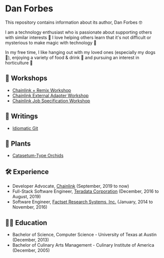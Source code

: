 # Dan Forbes

This repository contains information about its author, Dan Forbes :nerd_face:

I am a technology enthusiast who is passionate about supporting others with similar interests :handshake: I love
helping others learn that it's not difficult or mysterious to make magic with technology :rocket:

In my free time, I like hanging out with my loved ones (especially my dogs :dog:), enjoying a variety of food & drink
:clinking_glasses: and pursuing an interest in horticulture :seedling:

## :movie_camera: Workshops

- [Chainlink + Remix Workshop](https://docs.google.com/document/d/e/2PACX-1vTfuGrmqJO_il0PzZY5iU5_HtmiEExu5t7XHzrj6rRVKZnOdvy3fUJzlIlTgd-FMrUl2A-9T9ndP7Nj/pub)
- [Chainlink External Adapter Workshop](https://docs.google.com/document/d/e/2PACX-1vSlbBgXHatt1XOPthCHdJG2MlVP0Te9254kxLiCAE7R3yggzlwuVbPH5U8TSc1AjSCqy11ovhPPcQXL/pub)
- [Chainlink Job Specification Workshop](https://docs.google.com/document/d/e/2PACX-1vSjDxpyN7UMIjXeLC-kJy1-NNX5csI5bxq7vR8uAzt-9iSCd5AXsK_gWWXI2i_eKsZeADEMO9xZnMRP/pub)

## :memo: Writings

- [Idiomatic Git](https://docs.google.com/document/u/1/d/e/2PACX-1vTyWJ2WZ4EAum_Cgf9athuJFkoaCCWue_56Ep9liKBzHGxYLPI1arTdDyxr1rk6iix7d6w8504x83Kg/pub)

## :seedling: Plants
- [Catasetum-Type Orchids](https://docs.google.com/presentation/d/e/2PACX-1vTs9lznFnMZoibRB1B3RRkCm1ugosPnV8tVBlVImOXoa0gQfVBstemobLRgCIG7290Mz9iZmjMhScJ2/pub?start=false&loop=true&delayms=5000)

## :hammer_and_wrench: Experience

- Developer Advocate, [Chainlink](https://chain.link/) (September, 2019 to now)
- Full-Stack Software Engineer, [Teradata Corporation](https://www.teradata.com/) (December, 2016 to August, 2019)
- Software Engineer, [Factset Research Systems, Inc.](https://www.factset.com/) (January, 2014 to November, 2016)

## :man_student: Education

- Bachelor of Science, Computer Science - University of Texas at Austin (December, 2013)
- Bachelor of Culinary Arts Management - Culinary Institute of America (December, 2005)
